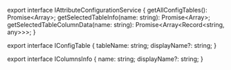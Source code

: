 export interface IAttributeConfigurationService {
  getAllConfigTables(): Promise<Array<IConfigTable>>;
  getSelectedTableInfo(name: string): Promise<Array<IColumnsInfo>>;
  getSelectedTableColumnData(name: string): Promise<Array<Record<string, any>>>;
}


export interface IConfigTable {
  tableName: string;
  displayName?: string;
}

export interface IColumnsInfo {
  name: string;
  displayName?: string;
}

